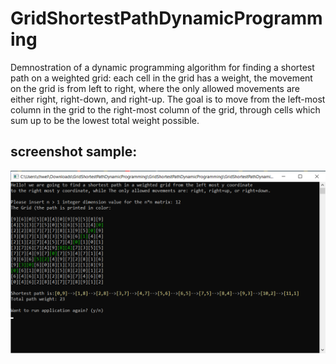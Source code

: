 # GridShortestPathDynamicProgramming

Demnostration of a dynamic programming algorithm for finding a shortest path on a weighted grid:
each cell in the grid has a weight, the movement on the grid is from left to right, 
where the only allowed movements are either right, right-down, and right-up. 
The goal is to move from the left-most column in the grid to the right-most column of the grid, 
through cells which sum up to be the lowest total weight possible. 

## screenshot sample: 
![Grid Shortest Path Sample 10X10](GridShortestPathDynamicProgramming/screenshot.png)
